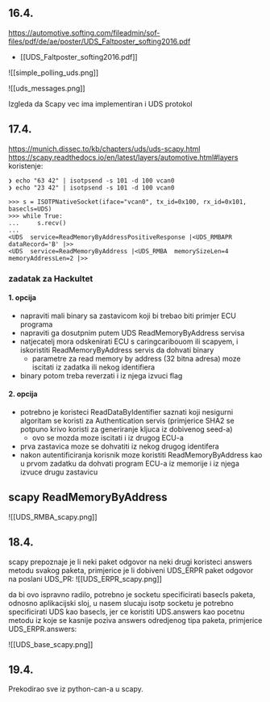 ## 16.4.
https://automotive.softing.com/fileadmin/sof-files/pdf/de/ae/poster/UDS_Faltposter_softing2016.pdf
- [[UDS_Faltposter_softing2016.pdf]]

![[simple_polling_uds.png]]


![[uds_messages.png]]


Izgleda da Scapy vec ima implementiran i UDS protokol

## 17.4.
https://munich.dissec.to/kb/chapters/uds/uds-scapy.html
https://scapy.readthedocs.io/en/latest/layers/automotive.html#layers
koristenje:

```
❯ echo "63 42" | isotpsend -s 101 -d 100 vcan0
❯ echo "23 42" | isotpsend -s 101 -d 100 vcan0
```

```
>>> s = ISOTPNativeSocket(iface="vcan0", tx_id=0x100, rx_id=0x101, basecls=UDS)
>>> while True:
...     s.recv()
... 
<UDS  service=ReadMemoryByAddressPositiveResponse |<UDS_RMBAPR  dataRecord='B' |>>
<UDS  service=ReadMemoryByAddress |<UDS_RMBA  memorySizeLen=4 memoryAddressLen=2 |>>

```


### zadatak za Hackultet

#### 1. opcija
- napraviti mali binary sa zastavicom koji bi trebao biti primjer ECU programa
- napraviti ga dosutpnim putem UDS ReadMemoryByAddress servisa
- natjecatelj mora odskenirati ECU s caringcaribouom ili scapyem, i iskoristiti ReadMemoryByAddress servis da dohvati binary
	- parametre za read memory by address (32 bitna adresa) moze iscitati iz zadatka ili nekog identifiera
- binary potom treba reverzati i iz njega izvuci flag

#### 2. opcija
- potrebno je koristeci ReadDataByIdentifier saznati koji nesigurni algoritam se koristi za Authentication servis  (primjerice SHA2 se potpuno krivo koristi za generiranje kljuca iz dobivenog seed-a)
	- ovo se mozda moze iscitati i iz drugog ECU-a
- prva zastavica moze se dohvatiti iz nekog drugog identifera
- nakon autentificiranja korisnik moze koristiti ReadMemoryByAddress kao u prvom zadatku da dohvati program ECU-a iz memorije i iz njega izvuce drugu zastavicu

## scapy ReadMemoryByAddress

![[UDS_RMBA_scapy.png]]


## 18.4.
scapy prepoznaje je li neki paket odgovor na neki drugi koristeci answers metodu svakog paketa, primjerice je li dobiveni UDS_ERPR paket odgovor na poslani UDS_PR:
![[UDS_ERPR_scapy.png]]

da bi ovo ispravno radilo, potrebno je socketu specificirati basecls paketa, odnosno aplikacijski sloj, u nasem slucaju isotp socketu je potrebno specificirati UDS kao basecls, jer ce koristiti UDS.answers kao pocetnu metodu iz koje se kasnije poziva answers odredjenog tipa paketa, primjerice UDS_ERPR.answers:

![[UDS_base_scapy.png]]

## 19.4.

Prekodirao sve iz python-can-a u scapy.



